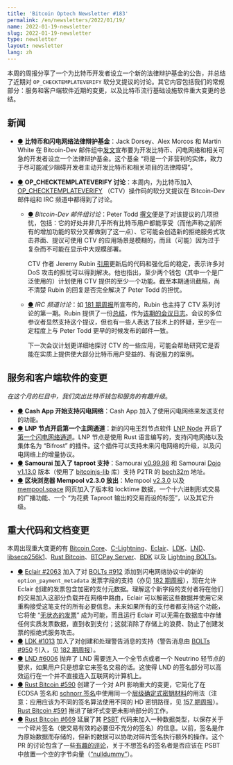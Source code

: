 ```yaml
---
title: 'Bitcoin Optech Newsletter #183'
permalink: /en/newsletters/2022/01/19/
name: 2022-01-19-newsletter
slug: 2022-01-19-newsletter
type: newsletter
layout: newsletter
lang: zh
---
```




本周的周报分享了一个为比特币开发者设立一个新的法律辩护基金的公告，并总结了近期对 `OP_CHECKTEMPLATEVERIFY` 软分叉提议的讨论。其它内容包括我们的常规部分：服务和客户端软件近期的变更，以及比特币流行基础设施软件重大变更的总结。

## 新闻

- <a id="bitcoin-and-ln-legal-defense-fund" href="#bitcoin-and-ln-legal-defense-fund)">●</a> **比特币和闪电网络法律辩护基金**：Jack Dorsey、Alex Morcos 和 Martin White 在 Bitcoin-Dev 邮件组中[发文][posted]宣布要为开发比特币、闪电网络和相关可急的开发者设立一个法律辩护基金。这个基金 “将是一个非营利的实体，致力于尽可能减少阻碍开发者主动开发比特币和相关项目的法律障碍”。

- <a id="op-checktemplateverify-discussion" href="#op-checktemplateverify-discussion)">●</a> **OP_CHECKTEMPLATEVERIFY 讨论**：本周内，为比特币加入 [OP_CHECKTEMPLATEVERIFY][OP_CHECKTEMPLATEVERIFY] （CTV）操作码的软分叉提议在 Bitcoin-Dev 邮件组和 IRC 频道中都得到了讨论。

  - <a id="mailing-list-discussion" href="#mailing-list-discussion)">●</a>  *Bitcoin-Dev 邮件组讨论*：Peter Todd [撰文][posted]便是了对该提议的几项担忧，包括：它的好处并非几乎所有比特币用户都能享受（而他声称之前所有的增加功能的软分叉都做到了这一点）、它可能会创造新的拒绝服务式攻击界面、提议可使用 CTV 的应用场景是模糊的，而且（可能）因为过于复杂而不可能在显示中大规模部署。

    CTV 作者 Jeremy Rubin [引用][referenced]更新后的代码和强化后的稳定，表示许多对 DoS 攻击的担忧可以得到解决。他也指出，至少两个钱包（其中一个是广泛使用的）计划使用 CTV 提供的至少一个功能。截至本期通讯截稿，尚不清楚 Rubin 的回复是否完全解决了 Peter Todd 的担忧。

  - <a id="irc-meeting" href="#irc-meeting)">●</a> *IRC 频道讨论*：如 [181 期周报][Newsletter #181]所宣布的，Rubin 也主持了 CTV 系列讨论的第一期。Rubin 提供了一份[总结][summary]，作为[该期的会议日志][meeting log]。会议的多位参议者显然支持这个提议，但也有一些人表达了技术上的怀疑，至少在一定程度上与 Peter Todd 更早的时候发布的邮件一致。

    下一次会议计划更详细地探讨 CTV 的一些应用，可能会帮助研究它是否能在实质上提供使大部分比特币用户受益的、有说服力的案例。

## 服务和客户端软件的变更

*在这个月的栏目中，我们突出比特币钱包和服务的有趣升级*。

- <a id="cash-app-adds-lightning-support" href="#cash-app-adds-lightning-support)">●</a> **Cash App 开始支持闪电网络**：Cash App 加入了使用闪电网络来发送支付的功能。
- <a id="lnp-node-opens-first-mainnet-channel" href="#lnp-node-opens-first-mainnet-channel)">●</a> **LNP 节点开启第一个主网通道**：新的闪电王烈节点软件 [LNP Node][LNP Node] 开启了[第一个闪电网络通道][first LN channel]。LNP 节点是使用 Rust 语言编写的，支持闪电网络以及集体名为 “Bifrost” 的插件。这个插件可以支持未来闪电网络的升级，以及闪电网络上的增量协议。
- <a id="samourai-adds-taproot-support" href="#samourai-adds-taproot-support)">●</a> **Samourai 加入了 taproot 支持**：Samourai [v0.99.98][v0.99.98] 和 Samourai [Dojo v1.13.0][Dojo v1.13.0] 版本（使用了 [bitcoinjs-lib][bitcoinjs-lib] 库）支持 P2TR 的 [bech32m][bech32m] 地址。
- <a id="block-explorer-mempool-v2-3-0-released" href="#block-explorer-mempool-v2-3-0-released)">●</a> **区块浏览器 Mempool v2.3.0 放出**：Mempool [v2.3.0][v2.3.0] 以及 [mempool.space][mempool.space] 网页加入了版本和 locktime 数据，一个十六进制形式交易的广播功能、一个 “为花费 Taproot 输出的交易而设的标签”，以及其它升级。

## 重大代码和文档变更

本周出现重大变更的有 [Bitcoin Core][Bitcoin Core]、[C-Lightning][C-Lightning]、[Eclair][Eclair]、[LDK][LDK]、[LND][LND]、[libsecp256k1][libsecp256k1]、[Rust Bitcoin][Rust Bitcoin]、[BTCPay Server][BTCPay Server]、[BDK][BDK] 以及 [Lightning BOLTs][Lightning BOLTs]。

- <a id="eclair-2063" href="#eclair-2063)">●</a> [Eclair #2063][Eclair #2063] 加入了对 [BOLTs #912][BOLTs #912] 添加到闪电网络协议中的新的 `option_payment_metadata` 发票字段的支持（亦见 [182 期周报][Newsletter #182]），现在允许 Eclair 创建的发票包含加密的支付元数据。理解这个新字段的支付者将在他们的交易加入这部分负载并在网络中路由，Eclair 可以解密这些数据并使用它来重构接受这笔支付的所有必要信息。未来如果所有的支付者都支持这个功能，它将使 “[无状态的发票][stateless invoices]” 成为可能，而且运行 Eclair 可以无需在数据库中存储任何实质发票数据，直到收到支付；这就消除了存储上的浪费、防止了创建发票的拒绝式服务攻击。
- <a id="ldk-1013" href="#ldk-1013)">●</a> [LDK #1013][LDK #1013] 加入了对创建和处理警告消息的支持（警告消息由 [BOLTs #950][BOLTs #950] 引入，见 [182 期周报][Newsletter #182]）。
- <a id="lnd-6006" href="#lnd-6006)">●</a> [LND #6006][LND #6006] 抛弃了 LND 需要连入一个全节点或者一个 Neutrino 轻节点的要求，如果用户只是想拿它来签名交易的话。这使得 LND 的签名部分可以高效运行在一个并不直接连入互联网的计算机上。
- <a id="rust-bitcoin-590" href="#rust-bitcoin-590)">●</a> [Rust Bitcoin #590][Rust Bitcoin #590] 创建了一个对 API 影响重大的变更，它简化了在 ECDSA 签名和 [schnorr 签名][schnorr signatures]中使用同一个[层级确定式密钥材料][HD key material]的用法（注意：应用应该为不同的签名算法使用不同的 HD 密钥路径，见 [157 期周报][Newsletter #157]）。[Rust Bitcoin #591][Rust Bitcoin #591] 推进了破坏式变更未影响部分的工作。
- <a id="rust-bitcoin-669" href="#rust-bitcoin-669)">●</a> [Rust Bitcoin #669][Rust Bitcoin #669] 延展了其 [PSBT][PSBT] 代码来加入一种数据类型，以保存关于一个碎片签名（使交易有效的必要但不充分的签名）的信息。以前，签名是作为原始数据而存储的，但新的数据可以协助对碎片签名执行额外的操作。这个 PR 的讨论包含了一些[有趣的评论][interesting comments]，关于不想签名的签名者是否应该在 PSBT 中放置一个空的字节向量（[“nulldummy”][“nulldummy”]）。

[posted]:https://lists.linuxfoundation.org/pipermail/bitcoin-dev/2022-January/019741.html

[OP_CHECKTEMPLATEVERIFY]:https://bitcoinops.org/en/topics/op_checktemplateverify/

[posted]:https://lists.linuxfoundation.org/pipermail/bitcoin-dev/2022-January/019738.html

[referenced]:https://lists.linuxfoundation.org/pipermail/bitcoin-dev/2022-January/019739.html

[Newsletter #181]:https://bitcoinops.org/en/newsletters/2022/01/05/#bip119-ctv-review-workshops

[meeting log]:https://gnusha.org/ctv-bip-review/2022-01-11.log

[summary]:https://lists.linuxfoundation.org/pipermail/bitcoin-dev/2022-January/019744.html

[LNP Node]:https://github.com/LNP-BP/lnp-node

[first LN channel]:https://twitter.com/dr_orlovsky/status/1473768786750750733

[v0.99.98]:https://docs.samourai.io/en/wallet/releases#v09998

[Dojo v1.13.0]:https://code.samourai.io/dojo/samourai-dojo/-/blob/develop/RELEASES.md#samourai-dojo-v1130

[bitcoinjs-lib]:https://github.com/bitcoinjs/bitcoinjs-lib

[bech32m]:https://bitcoinops.org/en/topics/bech32/

[v2.3.0]:https://github.com/mempool/mempool/releases/tag/v2.3.0

[mempool.space]:https://mempool.space/

[Bitcoin Core]:https://github.com/bitcoin/bitcoin

[C-Lightning]:https://github.com/ElementsProject/lightning

[Eclair]:https://github.com/ACINQ/eclair

[LDK]:https://github.com/lightningdevkit/rust-lightning

[LND]:https://github.com/lightningnetwork/lnd/

[libsecp256k1]:https://github.com/bitcoin-core/secp256k1

[Rust Bitcoin]:https://github.com/rust-bitcoin/rust-bitcoin

[BTCPay Server]:https://github.com/btcpayserver/btcpayserver/

[BDK]:https://github.com/bitcoindevkit/bdk

[Lightning BOLTs]:https://github.com/lightning/bolts

[Eclair #2063]:https://github.com/ACINQ/eclair/issues/2063

[BOLTs #912]:https://github.com/lightning/bolts/issues/912

[Newsletter #182]:https://bitcoinops.org/en/newsletters/2022/01/12/#bolts-912

[stateless invoices]:https://bitcoinops.org/en/topics/stateless-invoices/

[LDK #1013]:https://github.com/lightningdevkit/rust-lightning/issues/1013

[BOLTs #950]:https://github.com/lightning/bolts/issues/950

[Newsletter #182]:https://bitcoinops.org/en/newsletters/2022/01/12/#bolts-950

[LND #6006]:https://github.com/lightningnetwork/lnd/issues/6006

[Rust Bitcoin #590]:https://github.com/rust-bitcoin/rust-bitcoin/issues/590

[HD key material]:https://bitcoinops.org/en/topics/hd-key-generation/

[schnorr signatures]:https://bitcoinops.org/en/topics/schnorr-signatures/

[Newsletter #157]:https://bitcoinops.org/en/newsletters/2021/07/14/#use-a-new-bip32-key-derivation-path

[Rust Bitcoin #591]:https://github.com/rust-bitcoin/rust-bitcoin/issues/591

[Rust Bitcoin #669]:https://github.com/rust-bitcoin/rust-bitcoin/issues/669

[PSBT]:https://bitcoinops.org/en/topics/psbt/

[interesting comments]:https://github.com/rust-bitcoin/rust-bitcoin/pull/669#issuecomment-1008021007

[“nulldummy”]:https://github.com/bitcoin/bips/blob/master/bip-0147.mediawiki

